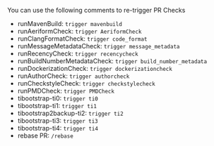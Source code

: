 You can use the following comments to re-trigger PR Checks

- runMavenBuild: `trigger mavenbuild`
- runAeriformCheck: `trigger AeriformCheck`
- runClangFormatCheck: `trigger code_format`
- runMessageMetadataCheck: `trigger message_metadata`
- runRecencyCheck: `trigger recencycheck`
- runBuildNumberMetadataCheck: `trigger build_number_metadata`
- runDockerizationCheck: `trigger dockerizationcheck`
- runAuthorCheck: `trigger authorcheck`
- runCheckstyleCheck: `trigger checkstylecheck`
- runPMDCheck: `trigger PMDCheck`
- tibootstrap-ti0: `trigger ti0`
- tibootstrap-ti1: `trigger ti1`
- tibootstrap2backup-ti2: `trigger ti2`
- tibootstrap-ti3: `trigger ti3`
- tibootstrap-ti4: `trigger ti4`
- rebase PR: `/rebase`
